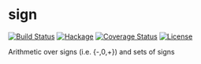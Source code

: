 sign
====

[![Build Status](https://github.com/msakai/sign/actions/workflows/build.yaml/badge.svg)](https://github.com/msakai/sign/actions/workflows/build.yaml)
[![Hackage](https://img.shields.io/hackage/v/sign.svg)](https://hackage.haskell.org/package/sign)
[![Coverage Status](https://coveralls.io/repos/msakai/sign/badge.svg)](https://coveralls.io/r/msakai/sign)
[![License](https://img.shields.io/badge/License-BSD%203--Clause-blue.svg)](https://opensource.org/licenses/BSD-3-Clause)

Arithmetic over signs (i.e. {-,0,+}) and sets of signs
